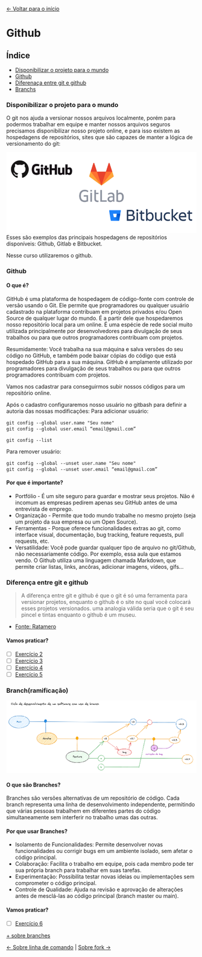 [<- Voltar para o início](../README.md)

# Github 

## Índice
- [Disponibilizar o projeto para o mundo](#disponibilizar-o-projeto-para-o-mundo)
- [Github](#github)
- [Diferenaça entre git e github](#diferença-entre-git-e-github)
- [Branchs](#branchramificação)

### Disponibilizar o projeto para o mundo

O git nos ajuda a versionar nossos arquivos localmente, porém para podermos trabalhar em equipe e manter nossos arquivos seguros precisamos disponibilizar nosso projeto online, e para isso existem as hospedagens de repositórios, sites que são capazes de manter a lógica de versionamento do git:

<img src="../imgs/github/hospedagem.png" alt="Logo de 3 hospedagens disponíveis: github, gitlab e bitbucket" />
Esses são exemplos das principais hospedagens de repositórios disponíveis: Github, Gitlab e Bitbucket.

Nesse curso utilizaremos o github.

### Github
#### O que é?

GitHub é uma plataforma de hospedagem de código-fonte com controle de versão usando o Git. Ele permite que programadores ou qualquer usuário cadastrado na plataforma contribuam em projetos privados e/ou Open Source de qualquer lugar do mundo. É a partir dele que hospedaremos nosso repositório local para um online. É uma espécie de rede social muito utilizada principalmente por desenvolvedores para divulgação de seus trabalhos ou para que outros programadores contribuam com projetos.

Resumidamente: Você trabalha na sua máquina e salva versões do seu código no GitHub, e também pode baixar cópias do código que está hospedado GitHub para a sua máquina.
GitHub é amplamente utilizado por programadores para divulgação de seus trabalhos ou para que outros programadores contribuam com projetos.

Vamos nos cadastrar para conseguirmos subir nossos códigos para um repositório online.

Após o cadastro configuraremos nosso usuário no gitbash para definir a autoria das nossas modificações:
Para adicionar usuário:
```
git config --global user.name "Seu nome"
git config --global user.email “email@gmail.com” 
```

```
git config --list
```

Para remover usuário:
```
git config --global --unset user.name "Seu nome"
git config --global --unset user.email “email@gmail.com” 
```

#### Por que é importante?
- Portfólio - É um site seguro para guardar e mostrar seus projetos. Não é incomum as empresas pedirem apenas seu GitHub antes de uma entrevista de emprego.
- Organização - Permite que todo mundo trabalhe no mesmo projeto (seja um projeto da sua empresa ou um Open Source).
- Ferramentas - Porque oferece funcionalidades extras ao git, como interface visual, documentação, bug tracking, feature requests, pull requests, etc.
- Versatilidade: Você pode guardar qualquer tipo de arquivo no git/Github, não necessariamente código. Por exemplo, essa aula que estamos vendo. O Github utiliza uma linguagem chamada Markdown, que permite criar listas, links, ancôras, adicionar imagens, vídeos, gifs...

### Diferença entre git e github
> A diferença entre git e github é que o git é só uma ferramenta para versionar projetos, enquanto o github é o site no qual você colocará esses projetos versionados. uma analogia válida seria que o git é seu pincel e tintas enquanto o github é um museu.
- [Fonte: Ratamero](http://www.ratamero.com/blog/git-e-github-parte-1-o-que-sao-e-como-usar/)

#### Vamos praticar?
- [ ] [Exercício 2](/exercicios/02-exercicio-git-config/exercicio2.md)
- [ ] [Exercício 3](/exercicios/03-exercicio-local-remoto/exercicio3.md)
- [ ] [Exercício 4](/exercicios/04-exercicio-clone/exercicio4.md)
- [ ] [Exercício 5](/exercicios/05-exercicio-pull/exercicio5.md)

### Branch(ramificação)
![img.png](/imgs/git-flow.png)
#### O que são Branches?
Branches são versões alternativas de um repositório de código. Cada branch representa uma linha de desenvolvimento independente, permitindo que várias pessoas trabalhem em diferentes partes do código simultaneamente sem interferir no trabalho umas das outras.

#### Por que usar Branches?
- Isolamento de Funcionalidades: Permite desenvolver novas funcionalidades ou corrigir bugs em um ambiente isolado, sem afetar o código principal.
- Colaboração: Facilita o trabalho em equipe, pois cada membro pode ter sua própria branch para trabalhar em suas tarefas.
- Experimentação: Possibilita testar novas ideias ou implementações sem comprometer o código principal.
- Controle de Qualidade: Ajuda na revisão e aprovação de alterações antes de mesclá-las ao código principal (branch master ou main).

#### Vamos praticar?
- [ ] [Exercício 6](/exercicios/06-exercicio-branchs/exercicio6.md)

[+ sobre branches](https://www.atlassian.com/br/git/tutorials/using-branches#:~:text=O%20comando%20git%20branch%20tamb%C3%A9m,%C3%A0%20configura%C3%A7%C3%A3o%20do%20reposit%C3%B3rio%20local.&text=Este%20comando%20vai%20enviar%20uma,experiment%20para%20o%20reposit%C3%B3rio%20remoto%20.)


[<- Sobre linha de comando](./03-sobre-linhas-de-comando-git.md) | [Sobre fork ->](./05-sobre-fork.md)
